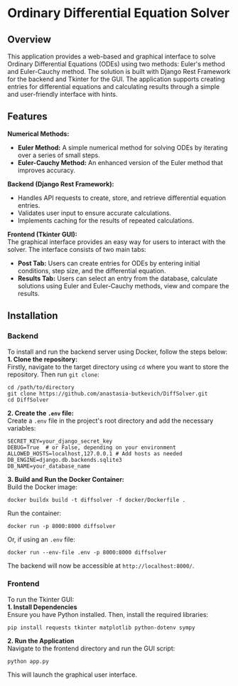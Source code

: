 # Ordinary Differential Equation Solver

## Overview
This application provides a web-based and graphical interface to solve Ordinary Differential Equations (ODEs) using two methods: Euler's method and Euler-Cauchy method. The solution is built with Django Rest Framework for the backend and Tkinter for the GUI. The application supports creating entries for differential equations and calculating results through a simple and user-friendly interface with hints.

## Features
**Numerical Methods:**
- **Euler Method:** A simple numerical method for solving ODEs by iterating over a series of small steps.
- **Euler-Cauchy Method:** An enhanced version of the Euler method that improves accuracy.  

**Backend (Django Rest Framework):**   
- Handles API requests to create, store, and retrieve differential equation entries.
- Validates user input to ensure accurate calculations.
- Implements caching for the results of repeated calculations.

**Frontend (Tkinter GUI):**   
The graphical interface provides an easy way for users to interact with the solver. The interface consists of two main tabs:
- **Post Tab:** Users can create entries for ODEs by entering initial conditions, step size, and the differential equation.
- **Results Tab:** Users can select an entry from the database, calculate solutions using Euler and Euler-Cauchy methods, view and compare the results.

## Installation
### Backend
To install and run the backend server using Docker, follow the steps below:  
**1. Clone the repository:**  
Firstly, navigate to the target directory using `cd` where you want to store the repository. Then run `git clone`:
``` 
cd /path/to/directory
git clone https://github.com/anastasia-butkevich/DiffSolver.git
cd DiffSolver
```
**2. Create the `.env` file:**  
Create a `.env` file in the project's root directory and add the necessary variables:
```
SECRET_KEY=your_django_secret_key
DEBUG=True  # or False, depending on your environment
ALLOWED_HOSTS=localhost,127.0.0.1 # Add hosts as needed
DB_ENGINE=django.db.backends.sqlite3  
DB_NAME=your_database_name
```
**3.  Build and Run the Docker Container:**  
Build the Docker image:
```
docker buildx build -t diffsolver -f docker/Dockerfile .
```
Run the container:
```
docker run -p 8000:8000 diffsolver
```
Or, if using an `.env` file:
```
docker run --env-file .env -p 8000:8000 diffsolver
```
The backend will now be accessible at `http://localhost:8000/`.

### Frontend

To run the Tkinter GUI:  
**1. Install Dependencies**  
    Ensure you have Python installed. Then, install the required libraries:  
```
pip install requests tkinter matplotlib python-dotenv sympy
```  
**2. Run the Application**  
Navigate to the frontend directory and run the GUI script:
```
python app.py
```
This will launch the graphical user interface.